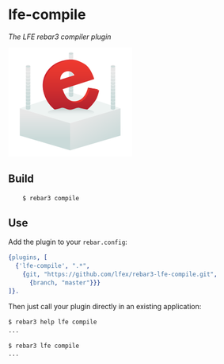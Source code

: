 lfe-compile
=====

*The LFE rebar3 compiler plugin*

<img src="resources/images/logo.png" />


Build
-----

```bash
    $ rebar3 compile
```


Use
---

Add the plugin to your ``rebar.config``:

```erlang
{plugins, [
  {'lfe-compile', ".*",
    {git, "https://github.com/lfex/rebar3-lfe-compile.git",
      {branch, "master"}}}
]}.
```

Then just call your plugin directly in an existing application:


```bash
$ rebar3 help lfe compile
...
```

```bash
$ rebar3 lfe compile
...
```
